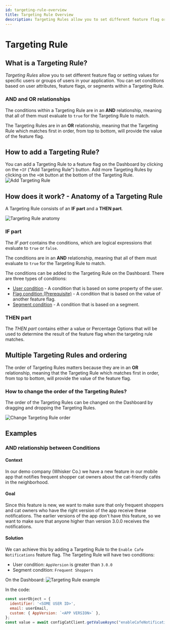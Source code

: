 ```yaml
---
id: targeting-rule-overview
title: Targeting Rule Overview
description: Targeting Rules allow you to set different feature flag or setting values for specific users or groups of users in your application.
---
```


# Targeting Rule

## What is a Targeting Rule?

*Targeting Rules* allow you to set different feature flag or setting values for specific users or groups of users in your application. You can set conditions based on user attributes, feature flags, or segments within a Targeting Rule.

### AND and OR relationships

The conditions within a Targeting Rule are in an **AND** relationship, meaning that all of them must evaluate to `true` for the Targeting Rule to match.

The Targeting Rules are in an **OR** relationship, meaning that the Targeting Rule which matches first in order, from top to bottom, will provide the value of the feature flag.

## How to add a Targeting Rule?

You can add a Targeting Rule to a feature flag on the Dashboard by clicking on the `+IF` ("Add Targeting Rule") button. Add more Targeting Rules by clicking on the `+OR` button at the bottom of the Targeting Rule.
![Add Targeting Rule](/assets/targeting/targeting-rule/add-rule.jpg)

## How does it work? - Anatomy of a Targeting Rule

A Targeting Rule consists of an **IF part** and a **THEN part**.

![Targeting Rule anatomy](/assets/targeting/targeting-rule/targeting-rule.jpg)

### IF part

The *IF part* contains the conditions, which are logical expressions that evaluate to `true` or `false`.

The conditions are in an **AND** relationship, meaning that all of them must evaluate to `true` for the Targeting Rule to match.

The conditions can be added to the Targeting Rule on the Dashboard. There are three types of conditions:
- [User condition](../user-condition) - A condition that is based on some property of the user.
- [Flag condition (Prerequisite)](../flag-condition) - A condition that is based on the value of another feature flag.
- [Segment condition](../segment-condition) - A condition that is based on a segment.

### THEN part

The *THEN part* contains either a value or Percentage Options that will be used to determine the result of the feature flag when the targeting rule matches.

## Multiple Targeting Rules and ordering
The order of Targeting Rules matters because they are in an **OR** relationship, meaning that the Targeting Rule which matches first in order, from top to bottom, will provide the value of the feature flag.

### How to change the order of the Targeting Rules?

The order of the Targeting Rules can be changed on the Dashboard by dragging and dropping the Targeting Rules.

![Change Targeting Rule order](/assets/targeting/targeting-rule/reorder.jpg)

## Examples

### AND relationship between Conditions

#### Context
In our demo company (Whisker Co.) we have a new feature in our mobile app that notifies frequent shopper cat owners about the cat-friendly cafés in the neighborhood. 

#### Goal
Since this feature is new, we want to make sure that only frequent shoppers and cat owners who have the right version of the app receive these notifications. The earlier versions of the app don't have this feature, so we want to make sure that anyone higher than version 3.0.0 receives the notifications.

#### Solution
We can achieve this by adding a Targeting Rule to the `Enable Cafe Notifications` feature flag. The Targeting Rule will have two conditions:
- User condition: `AppVersion` is greater than `3.0.0`
- Segment condition: `Frequent Shoppers`

On the Dashboard:
![Targeting Rule example](/assets/targeting/targeting-rule/and-example.jpg)

In the code:
```js
const userObject = {
  identifier: '<SOME USER ID>',
  email: userEmail,
  custom: { AppVersion: `<APP VERSION>` },
};
const value = await configCatClient.getValueAsync("enableCafeNotifications", false, userObject);
```